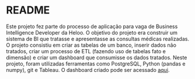 # README

Este projeto fez parte do processo de aplicação para vaga de Business Intelligence Developer da Heloo. O objetivo do projeto era construir um sistema de BI que tratasse e apresentasse as consultas médicas realizadas. O projeto consistiu em criar as tabelas de um banco, inserir dados não tratados, criar um processo de ETL (fazendo uso de tabelas fato e dimensão) e criar um dashboard que consumisse os dados tratados. Neste projeto, foram utilizadas ferramentas como PostgreSQL, Python (pandas e numpy), git e Tableau. O dashboard criado pode ser acessado [aqui](https://public.tableau.com/app/profile/mateus.melo/viz/DashboardConsultas/PainelGeral). 
